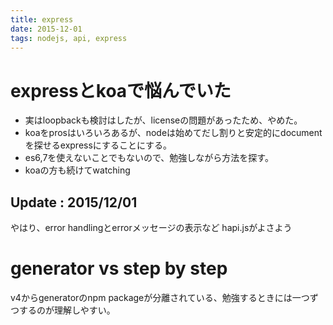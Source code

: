 ```yaml
---
title: express
date: 2015-12-01
tags: nodejs, api, express
---
```


# expressとkoaで悩んでいた

- 実はloopbackも検討はしたが、licenseの問題があったため、やめた。
- koaをprosはいろいろあるが、nodeは始めてだし割りと安定的にdocumentを探せるexpressにすることにする。
- es6,7を使えないことでもないので、勉強しながら方法を探す。
- koaの方も続けてwatching

## Update : 2015/12/01

やはり、error handlingとerrorメッセージの表示など
hapi.jsがよさよう  

# generator vs step by step

v4からgeneratorのnpm packageが分離されている、勉強するときには一つずつするのが理解しやすい。